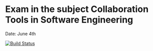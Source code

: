 # Exam in the subject Collaboration Tools in Software Engineering
Date: June 4th

[![Build Status](https://travis-ci.com/VeArnold/cse-exam.svg?branch=dev)](https://travis-ci.com/VeArnold/cse-exam.svg?branch=dev)
